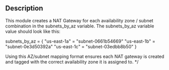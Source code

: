 ## Description

This module creates a NAT Gateway for each availability zone / subnet combination
in the subnets_by_az variable. The subnets_by_az variable value should look like this:

subnets_by_az = {
  "us-east-1a" = "subnet-0661b54669"
  "us-east-1b" = "subnet-0e3d50392a"
  "us-east-1c" = "subnet-03edbb8b50"
}

Using this AZ/subnet mapping format ensures each NAT gateway is created and tagged with the correct
availability zone it is assigned to.
*/